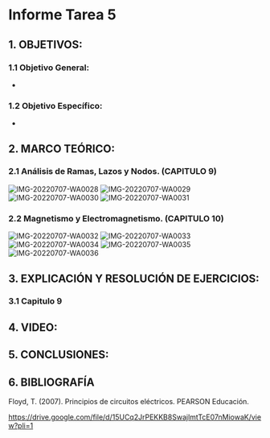 # Informe Tarea 5

## 1. OBJETIVOS:
### 1.1 Objetivo General:
* 
### 1.2 Objetivo Específico:
* 

## 2. MARCO TEÓRICO:
### 2.1  Análisis de Ramas, Lazos y Nodos. (CAPITULO 9)
![IMG-20220707-WA0028](https://user-images.githubusercontent.com/105696051/177814507-2c9900a1-10f6-4c0d-8414-68097b759a42.jpg)
![IMG-20220707-WA0029](https://user-images.githubusercontent.com/105696051/177814508-8cd3911e-5d3c-4973-952c-4ba8c41e2968.jpg)
![IMG-20220707-WA0030](https://user-images.githubusercontent.com/105696051/177814509-72dfd547-b492-4622-aa25-1450fd2d1cbe.jpg)
![IMG-20220707-WA0031](https://user-images.githubusercontent.com/105696051/177814522-5a212bc9-c7d9-4623-9ffb-432a62292657.jpg)

### 2.2  Magnetismo y Electromagnetismo. (CAPITULO 10)
![IMG-20220707-WA0032](https://user-images.githubusercontent.com/105696051/177814557-8da6cbc2-cf2f-4c4d-aba8-7196026c028a.jpg)
![IMG-20220707-WA0033](https://user-images.githubusercontent.com/105696051/177814571-61d230bb-bb8a-41d6-9cf7-3261d0b324af.jpg)
![IMG-20220707-WA0034](https://user-images.githubusercontent.com/105696051/177814580-d5224692-c1a9-4e3f-a177-8f8bf1cb8cbc.jpg)
![IMG-20220707-WA0035](https://user-images.githubusercontent.com/105696051/177814590-ece303e8-fff6-4ef9-8467-42bd8d2a8f82.jpg)
![IMG-20220707-WA0036](https://user-images.githubusercontent.com/105696051/177814601-7918f0c3-c7d0-4348-a93a-be435c02f68d.jpg)

## 3. EXPLICACIÓN Y RESOLUCIÓN DE EJERCICIOS:
### 3.1 Capitulo 9


## 4. VIDEO:

## 5. CONCLUSIONES:


## 6. BIBLIOGRAFÍA
Floyd, T. (2007). Principios de circuitos eléctricos. PEARSON Educación.

https://drive.google.com/file/d/15UCq2JrPEKKB8SwajlmtTcE07nMiowaK/view?pli=1
